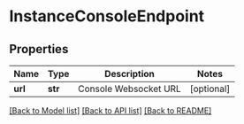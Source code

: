 # InstanceConsoleEndpoint


## Properties
Name | Type | Description | Notes
------------ | ------------- | ------------- | -------------
**url** | **str** | Console Websocket URL | [optional] 

[[Back to Model list]](../README.md#documentation-for-models) [[Back to API list]](../README.md#documentation-for-api-endpoints) [[Back to README]](../README.md)


